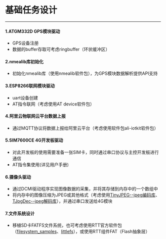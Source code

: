 # 基础任务设计

---

#### 1.ATGM332D GPS模块驱动

* GPS设备注册
* 数据的buffer存取可考虑ringbuffer（环状缓冲区）

#### 2.nmealib库初始化

* 初始化nmealib库（使用nmealib软件包），为GPS模块数据解析提供API支持

#### 3.ESP8266联网模块驱动

* uart设备创建
* AT指令联网（考虑使用AT device软件包）

#### 4.阿里云物联网云平台数据上报

* 通过MQTT协议将数据上报给阿里云平台（考虑使用软件包ali-iotkit软件包）

#### 5.SIM7600CE 4G开发板驱动

* 对此开发板的使用需要准备一张SIM卡，同时通过串口协议与主控开发板进行通信
* AT指令集使用(详见用户手册)

#### 6.摄像头驱动

* 通过DCMI驱动程序实现图像数据的采集，并将其存储到内存中的一个数组中
* 将内存中的图像压缩为JPEG或其他格式（考虑使用[TinyJPEG--jpeg编码库](https://github.com/StackYuan/TinyJPEG)、[TJpgDec--jpeg解码库](https://github.com/RT-Thread-packages/TJpgDec)），并通过串口发送给4G模块

#### 7.文件系统设计

* 移植SD卡FATFS文件系统，也可考虑使用RTT官方软件包（[filesystem_samples](https://github.com/RT-Thread-packages/filesystem-sample)、[littlefs](https://github.com/geniusgogo/littlefs)），或使用RTT组件FAT（Flash抽象层）
